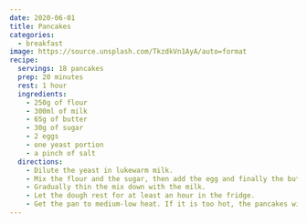 ```yaml
---
date: 2020-06-01
title: Pancakes
categories:
  - breakfast
image: https://source.unsplash.com/TkzdkVn1AyA/auto=format
recipe:
  servings: 18 pancakes
  prep: 20 minutes
  rest: 1 hour
  ingredients:
    - 250g of flour
    - 300ml of milk
    - 65g of butter
    - 30g of sugar
    - 2 eggs
    - one yeast portion
    - a pinch of salt
  directions:
    - Dilute the yeast in lukewarm milk.
    - Mix the flour and the sugar, then add the egg and finally the butter.
    - Gradually thin the mix down with the milk.
    - Let the dough rest for at least an hour in the fridge.
    - Get the pan to medium-low heat. If it is too hot, the pancakes will burn before the core is done...
---
```


